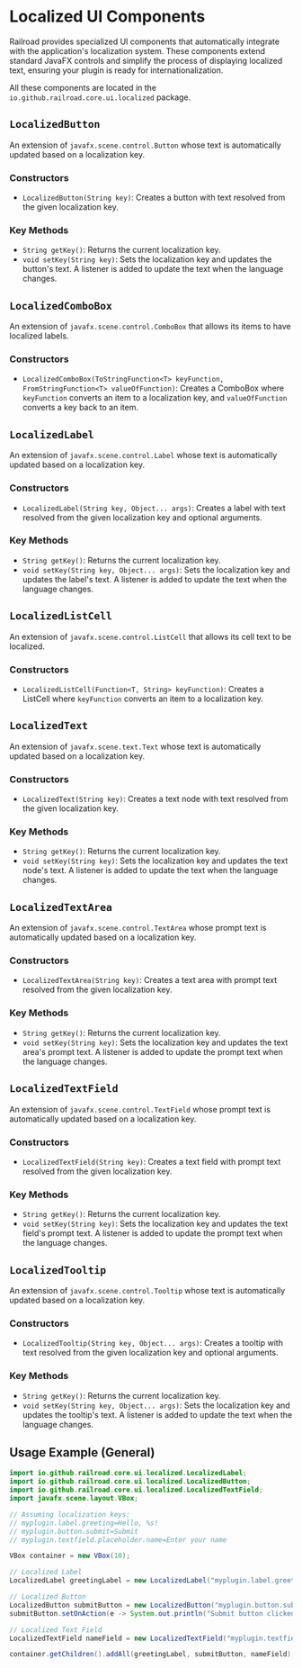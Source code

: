 # Localized UI Components

Railroad provides specialized UI components that automatically integrate with the application's localization system. These components extend standard JavaFX controls and simplify the process of displaying localized text, ensuring your plugin is ready for internationalization.

All these components are located in the `io.github.railroad.core.ui.localized` package.

## `LocalizedButton`

An extension of `javafx.scene.control.Button` whose text is automatically updated based on a localization key.

### Constructors

- `LocalizedButton(String key)`: Creates a button with text resolved from the given localization key.

### Key Methods

- `String getKey()`: Returns the current localization key.
- `void setKey(String key)`: Sets the localization key and updates the button's text. A listener is added to update the text when the language changes.

## `LocalizedComboBox`

An extension of `javafx.scene.control.ComboBox` that allows its items to have localized labels.

### Constructors

- `LocalizedComboBox(ToStringFunction<T> keyFunction, FromStringFunction<T> valueOfFunction)`: Creates a ComboBox where `keyFunction` converts an item to a localization key, and `valueOfFunction` converts a key back to an item.

## `LocalizedLabel`

An extension of `javafx.scene.control.Label` whose text is automatically updated based on a localization key.

### Constructors

- `LocalizedLabel(String key, Object... args)`: Creates a label with text resolved from the given localization key and optional arguments.

### Key Methods

- `String getKey()`: Returns the current localization key.
- `void setKey(String key, Object... args)`: Sets the localization key and updates the label's text. A listener is added to update the text when the language changes.

## `LocalizedListCell`

An extension of `javafx.scene.control.ListCell` that allows its cell text to be localized.

### Constructors

- `LocalizedListCell(Function<T, String> keyFunction)`: Creates a ListCell where `keyFunction` converts an item to a localization key.

## `LocalizedText`

An extension of `javafx.scene.text.Text` whose text is automatically updated based on a localization key.

### Constructors

- `LocalizedText(String key)`: Creates a text node with text resolved from the given localization key.

### Key Methods

- `String getKey()`: Returns the current localization key.
- `void setKey(String key)`: Sets the localization key and updates the text node's text. A listener is added to update the text when the language changes.

## `LocalizedTextArea`

An extension of `javafx.scene.control.TextArea` whose prompt text is automatically updated based on a localization key.

### Constructors

- `LocalizedTextArea(String key)`: Creates a text area with prompt text resolved from the given localization key.

### Key Methods

- `String getKey()`: Returns the current localization key.
- `void setKey(String key)`: Sets the localization key and updates the text area's prompt text. A listener is added to update the prompt text when the language changes.

## `LocalizedTextField`

An extension of `javafx.scene.control.TextField` whose prompt text is automatically updated based on a localization key.

### Constructors

- `LocalizedTextField(String key)`: Creates a text field with prompt text resolved from the given localization key.

### Key Methods

- `String getKey()`: Returns the current localization key.
- `void setKey(String key)`: Sets the localization key and updates the text field's prompt text. A listener is added to update the prompt text when the language changes.

## `LocalizedTooltip`

An extension of `javafx.scene.control.Tooltip` whose text is automatically updated based on a localization key.

### Constructors

- `LocalizedTooltip(String key, Object... args)`: Creates a tooltip with text resolved from the given localization key and optional arguments.

### Key Methods

- `String getKey()`: Returns the current localization key.
- `void setKey(String key, Object... args)`: Sets the localization key and updates the tooltip's text. A listener is added to update the text when the language changes.

## Usage Example (General)

```java
import io.github.railroad.core.ui.localized.LocalizedLabel;
import io.github.railroad.core.ui.localized.LocalizedButton;
import io.github.railroad.core.ui.localized.LocalizedTextField;
import javafx.scene.layout.VBox;

// Assuming localization keys:
// myplugin.label.greeting=Hello, %s!
// myplugin.button.submit=Submit
// myplugin.textfield.placeholder.name=Enter your name

VBox container = new VBox(10);

// Localized Label
LocalizedLabel greetingLabel = new LocalizedLabel("myplugin.label.greeting", "World");

// Localized Button
LocalizedButton submitButton = new LocalizedButton("myplugin.button.submit");
submitButton.setOnAction(e -> System.out.println("Submit button clicked!"));

// Localized Text Field
LocalizedTextField nameField = new LocalizedTextField("myplugin.textfield.placeholder.name");

container.getChildren().addAll(greetingLabel, submitButton, nameField);
```
